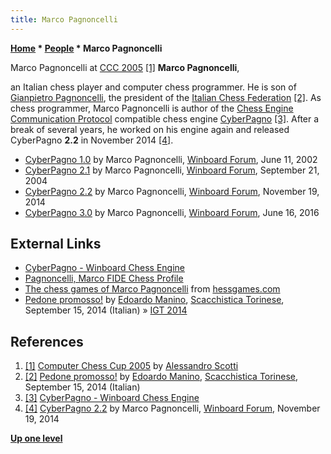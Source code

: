 ```yaml
---
title: Marco Pagnoncelli
---
```

**[Home](Home "Home") \* [People](People "People") \* Marco Pagnoncelli**



 [](Ttps://www.walkofmind.com/programming/chess/ccc2005.htm "Ttps://www.walkofmind.com/programming/chess/ccc2005.htm") Marco Pagnoncelli at [CCC 2005](CCC_2005 "CCC 2005") <a id="cite-note-1" href="#cite-ref-1">[1]</a> 
**Marco Pagnoncelli**,  

an Italian chess player and computer chess programmer. He is son of [Gianpietro Pagnoncelli](https://it.wikipedia.org/wiki/Gianpietro_Pagnoncelli), the president of the [Italian Chess Federation](https://en.wikipedia.org/wiki/Italian_Chess_Federation) <a id="cite-note-2" href="#cite-ref-2">[2]</a>.
As chess programmer, Marco Pagnoncelli is author of the [Chess Engine Communication Protocol](Chess_Engine_Communication_Protocol "Chess Engine Communication Protocol") compatible chess engine [CyberPagno](CyberPagno "CyberPagno") <a id="cite-note-3" href="#cite-ref-3">[3]</a>. 
After a break of several years, he worked on his engine again and released CyberPagno **2.2** in November 2014 <a id="cite-note-4" href="#cite-ref-4">[4]</a>. 






* [CyberPagno 1.0](http://www.open-aurec.com/wbforum/viewtopic.php?f=18&t=37693) by Marco Pagnoncelli, [Winboard Forum](Computer_Chess_Forums "Computer Chess Forums"), June 11, 2002
* [CyberPagno 2.1](http://www.open-aurec.com/wbforum/viewtopic.php?f=18&t=48999) by Marco Pagnoncelli, [Winboard Forum](Computer_Chess_Forums "Computer Chess Forums"), September 21, 2004
* [CyberPagno 2.2](http://www.open-aurec.com/wbforum/viewtopic.php?f=2&t=53297) by Marco Pagnoncelli, [Winboard Forum](Computer_Chess_Forums "Computer Chess Forums"), November 19, 2014
* [CyberPagno 3.0](http://www.open-aurec.com/wbforum/viewtopic.php?f=2&t=53698) by Marco Pagnoncelli, [Winboard Forum](Computer_Chess_Forums "Computer Chess Forums"), June 16, 2016


## External Links


* [CyberPagno - Winboard Chess Engine](http://cyberpagno.altervista.org/index.htm)
* [Pagnoncelli, Marco FIDE Chess Profile](http://ratings.fide.com/card.phtml?event=804924)
* [The chess games of Marco Pagnoncelli](http://www.chessgames.com/perl/chessplayer?pid=54022) from [hessgames.com](http://www.chessgames.com/index.html)
* [Pedone promosso!](https://www.scacchisticatorinese.it/portale/scacchi-e-computer/324-pedone-promosso) by [Edoardo Manino](Edoardo_Manino "Edoardo Manino"), [Scacchistica Torinese](https://www.scacchisticatorinese.it/portale/), September 15, 2014 (Italian) » [IGT 2014](IGT_2014 "IGT 2014")


## References


1. <a id="cite-ref-1" href="#cite-note-1">[1]</a> [Computer Chess Cup 2005](https://www.walkofmind.com/programming/chess/ccc2005.htm) by [Alessandro Scotti](Alessandro_Scotti "Alessandro Scotti")
2. <a id="cite-ref-2" href="#cite-note-2">[2]</a> [Pedone promosso!](https://www.scacchisticatorinese.it/portale/scacchi-e-computer/324-pedone-promosso) by [Edoardo Manino](Edoardo_Manino "Edoardo Manino"), [Scacchistica Torinese](https://www.scacchisticatorinese.it/portale/), September 15, 2014 (Italian)
3. <a id="cite-ref-3" href="#cite-note-3">[3]</a> [CyberPagno - Winboard Chess Engine](http://cyberpagno.altervista.org)
4. <a id="cite-ref-4" href="#cite-note-4">[4]</a> [CyberPagno 2.2](http://www.open-aurec.com/wbforum/viewtopic.php?f=2&t=53297) by Marco Pagnoncelli, [Winboard Forum](Computer_Chess_Forums "Computer Chess Forums"), November 19, 2014

**[Up one level](People "People")**







 
